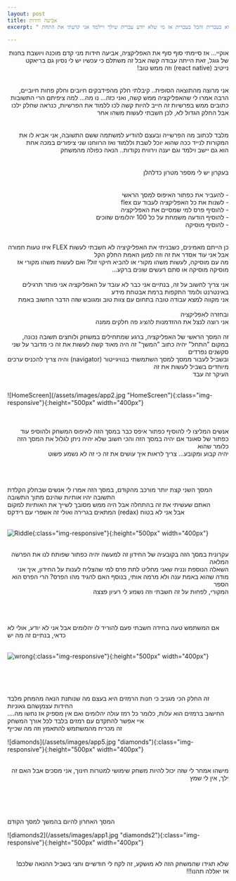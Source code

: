 ```yaml
---
layout: post
title: אביעה חידות
excerpt: " אני כותב בעברית כי זאת האפליקציה הראשונה שלי והוא בעברית והכל בעברית אז מי שלא יודע עברית שילך ויילמד אני קרעתי את התחת"

---
```


<p dir="rtl">
אוקיי... אז סיימתי סוף סוף את האפליקציה, אביעה חידות מני קדם מוכנה ויושבת בחנות של גוגל, זאת הייתה עבודה קשה אבל זה משתלם כי עכשיו יש לי נסיון גם בריאקט<br> נייטיב (react native) וזה ממש טוב!<br>
<br>
<br>
אני מרוצה מהתוצאה הסופית.. קיבלתי חלק מהפידבקים חיובים וחלק פחות חיוביים, הרבה אמרו לי שהאפליקציה ממש קשה, ואני כזה... נו מה... למה ציפיתם הרי התשובות<br> כתובים ממש בפרשיות זה חייב להיות קשה לכו ללמוד את הפרשיות, כנראה שחלק ילכו אבל החלק הגדול לא, לכן חשבתי לעשות משהו אחר<br>
<br>
<br>
מלבד לכתוב מה הפרשייה ובעצם להודיע למשתמה ששם התשובה, אני אביא לו את המקורות לנייד ככה שהוא יוכל לשבת וללמוד ואז הרווחנו שני ציפורים במכה אחת<br>
הוא גם יישב וילמד וגם יענה וירוויח נקודות.. הנאה כפולה מהמשחק<br>
<br>
<br>
בעקרון יש לי מספר מטרון כדלהלן<br>
<br>
<br>
- להעביר את כפתור האיפוס למסך הראשי<br>
- לשנות את כל האפליקציה לעבוד עם flex<br>
- להוסיף פרס למי שמסיים את האפליקציה<br>
- להוסיף הודעה משמחת על כל 100 יהלומים שזוכים<br>
- להוסיף מוסיקה<br>
<br>
<br>
כן הייתם מאמינים, כשבניתי את האפליקיציה לא חשבתי לעשות FLEX איזו טעות חמורה<br>
אבל אני עוד אסדר את זה וזה למען האמת החלק הקל<br>
מה עם מוסיקה, לעשות משהו מקורי או להביא חיקוי זול? ואם לעשות משהו מקורי אז מוסיקה מוסיקה או סתם רעשים שונים ברקע...<br>
<br>
אני צריך לחשוב על זה, בנתיים אני כבר לא עובד על האפליקציה אני פותר תרגילים באינטרנט ולומד התקפות ברמת אבטחת מידע<br>
אני מקווה למצא עבודה טובה בתחום עם צוות טוב ומגובש שזה הדבר החשוב באמת<br>
<br>
ובחזרה לאפליקציה<br>
אני רוצה לנצל את ההזדמנות להציג פה חלקים ממנה<br>
<br>
זה המסך הראשי של האפליקציה, ברגע שמתחילים במשחק ולוחצים תשובה נכונה, במקום "התחל" יהיה כתוב "המשך" זה היה מאוד קשה לעשות את זה כי מדובר על שני סקשנים נפרדים<br>
ובשביל לעבור ממסך למסך השתמשתי בנוויגייטור (navigator) והיה צריך להכניס ערכים מיוחדים בשביל לעשות את זה<br>
העיקר זה עבד<br>
<br></p>
![HomeScreen](/assets/images/app2.jpg "HomeScreen"){:class="img-responsive"}{:height="500px" width="400px"}
<p dir="rtl">
<br>
<br>
אנשים המליצו לי להוסיף כפתור איפס כבר במסך הזה לאיפוס המשחק ולהוסיפ עוד כפתור של סאונד אם יהיה במסך הזה והכי חשוב שלא יהיה ניתן לגלול את המסך הזה כלומר שהוא<br> יהיה קבוע ומקובע... צריך לראות איך עושים את זה כי זה לא נשמע פשוט<br>
<br>
<br>
<br>



המסך השני קצת יותר מורכב מהקודם, במסך הזה אמרו לי אנשים שבחלק הקלדת התשובה יהיו אותיות שהינם מתוך התשובה<br>
האתם שעשיתי את זה בהתחלה אבל היה ממש מסובך לשייך את האותיות למקום המתאים בגרירה ואולי זה אשפרי עם רידקס (redax) אבל אני לא בטוח<br>
<br></p>
![Riddle](/assets/images/app3.jpg "Riddle"){:class="img-responsive"}{:height="500px" width="400px"}
<p dir="rtl">
<br>
עקרונית במסך הזה בקובעיה של החידון זה למעשה יהיה כפתור שפותח לנו את הפרשה המלאה<br>
השאלה הנוספת ונניח שאני מחליט לתת פרס למי שהצליח לענות על החידון, איך אני מודה שהוא באמת ענה ולא מרמה אותי, בנוסף האם להגיד מהו הפרס? הרי הפרס הוא הספר<br>
 המקורי, לפחות על זה חשבתי וזה נשמע לי רעיון פצצה<br>
<br>
<br>
<br>


אם המשתמש טעה בחידה חשבתי פעם להוריד לו יהלומים אבל אני לא יודע, אולי לא כדאי, בנתיים זה מה יש<br>
<br></p>
![wrong](/assets/images/app4.jpg "wrong"){:class="img-responsive"}{:height="500px" width="400px"}
<p dir="rtl">
<br>
<br>
<br>


זה החלק הכי מגניב כי חנות הרמזים היא בעצם מה שנותנת הנאה מהמחק מלבד החידות עצמןשהם גאוניות<br>
החישוב ברמזים הוא עלות, כלומר כל רמז עולה יהלומים ואם אין מספיק אז נחשו מה.... איי אפשר להתקדם עם רמזים בלבד לכל אורך המשחק<br>
זה מכריח מהמשתמש להתאמץ וזה מה שכייף<br>
</p>
![diamonds](/assets/images/app5.jpg "diamonds"){:class="img-responsive"}{:height="500px" width="400px"}
<p dir="rtl">
<br>
מישהו אמחר לי  שזה יכול להיות משחק שימושי למטרות חינוך, אני מסכים אבל האם זה ילך, אין לי שמץ<br>
<br>

<br>
<br>
<br>




המסך האחרון להיום בהמשך למסך הקודם<br>
</p>
![diamonds2](/assets/images/app1.jpg "diamonds2"){:class="img-responsive"}{:height="500px" width="400px"}
<p dir="rtl">
<br>
שלא תגידו שהמשחק הזה לא מושקע, זה לקח לי חודשיים וחצי בשביל ההנאה שלכם!<br>
אז יאללה תהנו!!!<br>
